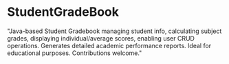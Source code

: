 # StudentGradeBook
 "Java-based Student Gradebook managing student info, calculating subject grades, displaying individual/average scores, enabling user CRUD operations. Generates detailed academic performance reports. Ideal for educational purposes. Contributions welcome."
